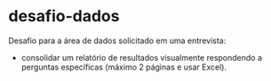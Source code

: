 # desafio-dados
Desafio para a área de dados solicitado em uma entrevista: 
- consolidar um relatório de resultados visualmente respondendo a perguntas específicas (máximo 2 páginas e usar Excel).
